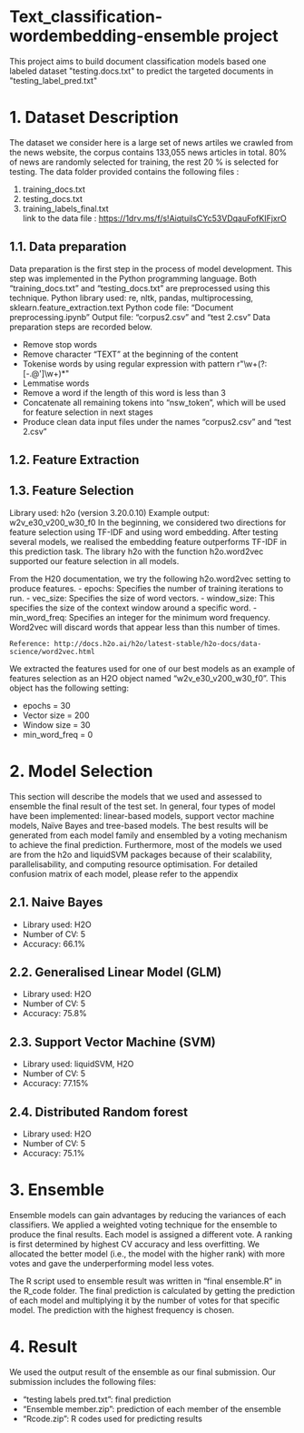 # Text_classification-wordembedding-ensemble project

This project aims to build document classification models  based one labeled dataset "testing.docs.txt" to predict the targeted documents in "testing_label_pred.txt"

# 1. Dataset Description
The dataset we consider here is a large set of news artiles we crawled from the news website, the corpus contains 133,055 news articles in total. 80% of news are randomly selected for training, the rest 20 % is selected for testing. The data folder provided contains the following files :
1. training_docs.txt
2. testing_docs.txt
3. training_labels_final.txt <br>
link to the data file : https://1drv.ms/f/s!AiqtuilsCYc53VDqauFofKIFjxrO
## 1.1. Data preparation 
Data preparation is the first step in the process of model development. This step was implemented in
the Python programming language. Both “training_docs.txt” and “testing_docs.txt” are preprocessed
using this technique.
Python library used: re, nltk, pandas, multiprocessing, sklearn.feature_extraction.text
Python code file: “Document preprocessing.ipynb”
Output file: “corpus2.csv” and “test 2.csv”
Data preparation steps are recorded below.
- Remove stop words
- Remove character “TEXT” at the beginning of the content
- Tokenise words by using regular expression with pattern r"\w+(?:[-.@']\w+)*"
- Lemmatise words
- Remove a word if the length of this word is less than 3
- Concatenate all remaining tokens into “nsw_token”, which will be used for feature selection
in next stages
- Produce clean data input files under the names “corpus2.csv” and “test 2.csv”
## 1.2. Feature Extraction

## 1.3. Feature Selection
Library used: h2o (version 3.20.0.10) Example output: w2v_e30_v200_w30_f0 In the beginning, we considered two directions for feature selection using TF-IDF and using word embedding. After testing several models, we realised the embedding feature outperforms TF-IDF in this prediction task. The library h2o with the function h2o.word2vec supported our feature selection in all models.

From the H20 documentation, we try the following h2o.word2vec setting to produce features.
    - epochs: Specifies the number of training iterations to run.
    - vec_size: Specifies the size of word vectors.
    - window_size: This specifies the size of the context window around a specific word.
    - min_word_freq: Specifies an integer for the minimum word frequency. Word2vec will discard words that appear less than this number of times. 
    
    Reference: http://docs.h2o.ai/h2o/latest-stable/h2o-docs/data-science/word2vec.html

We extracted the features used for one of our best models as an example of features selection as an H2O object named “w2v_e30_v200_w30_f0”. This object has the following setting:

   - epochs = 30
   - Vector size = 200
   - Window size = 30
   - min_word_freq = 0

# 2. Model Selection
This section will describe the models that we used and assessed to ensemble the final result
of the test set. In general, four types of model have been implemented: linear-based models,
support vector machine models, Naïve Bayes and tree-based models. The best results will be
generated from each model family and ensembled by a voting mechanism to achieve the final
prediction. Furthermore, most of the models we used are from the h2o and liquidSVM
packages because of their scalability, parallelisability, and computing resource optimisation.
For detailed confusion matrix of each model, please refer to the appendix
## 2.1. Naive Bayes
- Library used: H2O
- Number of CV: 5
- Accuracy: 66.1%
## 2.2. Generalised Linear Model (GLM)
- Library used: H2O
- Number of CV: 5
- Accuracy: 75.8%
## 2.3. Support Vector Machine (SVM)
- Library used: liquidSVM, H2O
- Number of CV: 5
- Accuracy: 77.15%
## 2.4. Distributed Random forest
- Library used:  H2O
- Number of CV: 5
- Accuracy: 75.1%
# 3. Ensemble
Ensemble models can gain advantages by reducing the variances of each classifiers. We applied a weighted voting technique for the ensemble to produce the final results. Each model is assigned a different vote. A ranking is first determined by highest CV accuracy and less overfitting. We allocated the better model (i.e., the model with the higher rank) with more votes and gave the underperforming model less votes.

The R script used to ensemble result was written in “final ensemble.R” in the R_code folder. The final prediction is calculated by getting the prediction of each model and multiplying it by the number of votes for that specific model. The prediction with the highest frequency is chosen.

# 4. Result

We used the output result of the ensemble as our final submission. Our submission includes
the following files:
- “testing labels pred.txt”: final prediction
- “Ensemble member.zip”: prediction of each member of the ensemble
- “Rcode.zip”: R codes used for predicting results
